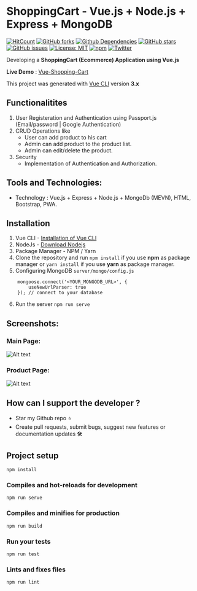 # ShoppingCart - Vue.js + Node.js + Express + MongoDB

[![HitCount](http://hits.dwyl.io/ikismail/Vue-ShoppingCart.svg)](http://hits.dwyl.io/ikismail/Vue-ShoppingCart)
[![GitHub forks](https://img.shields.io/github/forks/ikismail/Vue-ShoppingCart.svg)](https://github.com/ikismail/Vue-ShoppingCart/network)
[![Github Dependencies](https://david-dm.org/ikismail/Vue-ShoppingCart.svg)](https://david-dm.org/ikismail/Vue-ShoppingCart.svg)
[![GitHub stars](https://img.shields.io/github/stars/ikismail/Vue-ShoppingCart.svg)](https://github.com/ikismail/Vue-ShoppingCart/stargazers)
[![GitHub issues](https://img.shields.io/github/issues/ikismail/Vue-ShoppingCart.svg)](https://github.com/ikismail/Vue-ShoppingCart/issues)
[![License: MIT](https://img.shields.io/badge/License-MIT-green.svg)](https://github.com/ikismail/Vue-ShoppingCart/blob/master/LICENSE)
[![npm](https://img.shields.io/badge/demo-online-brightgreen.svg)](https://vue-shop-cart.herokuapp.com/)
[![Twitter](https://img.shields.io/twitter/url/https/github.com/ikismail/Vue-ShoppingCart.svg?style=social)](https://twitter.com/intent/tweet?text=Wow:&url=https%3A%2F%2Fgithub.com%2Fikismail%2FVue-ShoppingCart)

Developing a **ShoppingCart (Ecommerce) Application using Vue.js**

**Live Demo** : [Vue-Shopping-Cart](#)

This project was generated with [Vue CLI](https://github.com/vuejs/vue-cli) version **3.x**

## Functionalitites
1. User Registeration and Authentication using Passport.js (Email/password | Google Authentication)
2. CRUD Operations like
    * User can add product to his cart
    * Admin can add product to the product list.
    * Admin can edit/delete the product.
3. Security
    * Implementation of Authentication and Authorization.

## Tools and Technologies:
* Technology : Vue.js + Express + Node.js + MongoDb (MEVN), HTML, Bootstrap, PWA.

## Installation

1. Vue CLI - [Installation of Vue CLI](https://cli.vuejs.org/guide/installation.html)
2. NodeJs - [Download Nodejs](https://nodejs.org/en/download/)
3. Package Manager - NPM / Yarn
4. Clone the repository and run `npm install` if you use **npm** as package manager or `yarn install` if you use **yarn** as package manager.
5. Configuring MongoDB `server/mongo/config.js`
```
    mongoose.connect('<YOUR_MONGODB_URL>', {
        useNewUrlParser: true
    }); // connect to your database

```
6. Run the server `npm run serve`

## Screenshots:

### Main Page:
![Alt text](https://image.ibb.co/cF5D6V/screencapture-localhost-8081-2018-10-28-14-33-47.png)

### Product Page:
![Alt text](https://image.ibb.co/iZxh0q/screencapture-localhost-8081-products-2018-10-28-14-34-08.png)

## How can I support the developer ?

* Star my Github repo ⭐
* Create pull requests, submit bugs, suggest new features or documentation updates 🛠

## Project setup
```
npm install
```

### Compiles and hot-reloads for development
```
npm run serve
```

### Compiles and minifies for production
```
npm run build
```

### Run your tests
```
npm run test
```

### Lints and fixes files
```
npm run lint
```

